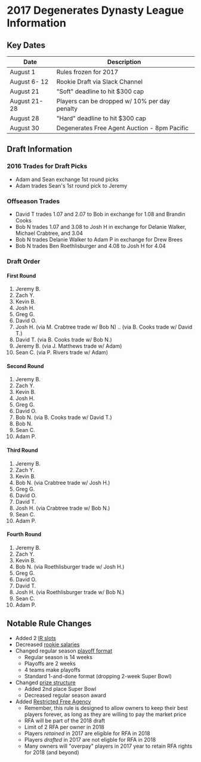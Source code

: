 # 2017 Degenerates Dynasty League Information 

## Key Dates

| Date         | Description |
|--------------|-------------|
| August 1     | Rules frozen for 2017 |
| August 6- 12 | Rookie Draft via Slack Channel |
| August 21    | "Soft" deadline to hit $300 cap |
| August 21-28 | Players can be dropped w/ 10% per day penalty |
| August 28    | "Hard" deadline to hit $300 cap |
| August 30    | Degenerates Free Agent Auction - 8pm Pacific |

## Draft Information

### 2016 Trades for Draft Picks
  - Adam and Sean exchange 1st round picks
  - Adam trades Sean's 1st round pick to Jeremy

### Offseason Trades
  - David T trades 1.07 and 2.07 to Bob in exchange for 1.08 and Brandin Cooks
  - Bob N trades 1.07 and 3.08 to Josh H in exchange for Delanie Walker, Michael Crabtree, and 3.04
  - Bob N trades Delanie Walker to Adam P in exchange for Drew Brees
  - Bob N trades Ben Roethlisburger and 4.08 to Josh H for 4.04
  
### Draft Order

#### First Round
  1. Jeremy B.
  2. Zach Y.
  3. Kevin B.
  4. Josh H.
  5. Greg G.
  6. David O.
  7. Josh H. (via M. Crabtree trade w/ Bob N) .. (via B. Cooks trade w/ David T.)
  8. David T. (via B. Cooks trade w/ Bob N.)
  9. Jeremy B. (via J. Matthews trade w/ Adam)
  10. Sean C. (via P. Rivers trade w/ Adam)

#### Second Round
  1. Jeremy B.
  2. Zach Y.
  3. Kevin B.
  4. Josh H.
  5. Greg G.
  6. David O.
  7. Bob N. (via B. Cooks trade w/ David T.)
  8. Bob N.
  9. Sean C.
  10. Adam P.

#### Third Round
  1. Jeremy B.
  2. Zach Y.
  3. Kevin B.
  4. Bob N. (via Crabtree trade w/ Josh H.)
  5. Greg G.
  6. David O.
  7. David T.
  8. Josh H. (via Crabtree trade w/ Bob N.)
  9. Sean C.
  10. Adam P.

#### Fourth Round
  1. Jeremy B.
  2. Zach Y.
  3. Kevin B.
  4. Bob N. (via Roethlisburger trade w/ Josh H.) 
  5. Greg G.
  6. David O.
  7. David T.
  8. Josh H. (via Roethlisburger trade w/ Bob N.)
  9. Sean C.
  10. Adam P.

## Notable Rule Changes
  - Added 2 [IR slots](#ir-slots)
  - Decreased [rookie salaries](#rookie-draft)
  - Changed regular season [playoff format](#playoffs)
    - Regular season is 14 weeks
    - Playoffs are 2 weeks
    - 4 teams make playoffs
    - Standard 1-and-done format (dropping 2-week Super Bowl)
  - Changed [prize structure](#prizes)
    - Added 2nd place Super Bowl
    - Decreased regular season award
  - Added [Restricted Free Agency](#restricted-free-agency)
    - Remember, this rule is designed to allow owners to keep their best players forever, as long as they are willing to pay the market price
    - RFA will be part of the 2018 draft
    - Limit of 2 RFA per owner in 2018
    - Players *retained* in 2017 are eligible for RFA in 2018
    - Players *drafted* in 2017 are not eligble for RFA in 2018
    - Many owners will "overpay" players in 2017 year to retain RFA rights for 2018 (and beyond)
    

